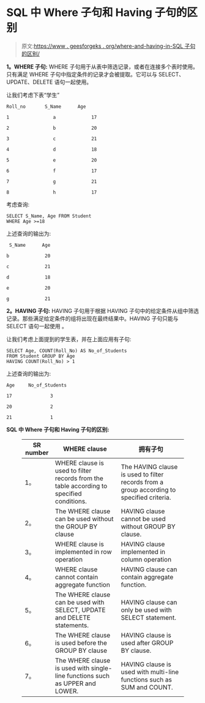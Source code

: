 # SQL 中 Where 子句和 Having 子句的区别

> 原文:[https://www . geesforgeks . org/where-and-having-in-SQL 子句的区别/](https://www.geeksforgeeks.org/difference-between-where-and-having-clause-in-sql/)

**1。WHERE 子句:**
WHERE 子句用于从表中筛选记录，或者在连接多个表时使用。只有满足 WHERE 子句中指定条件的记录才会被提取。它可以与 SELECT、UPDATE、DELETE 语句一起使用。

让我们考虑下表“学生”

```
Roll_no       S_Name      Age

1                a             17

2                b             20

3                c             21

4                d             18

5                e             20

6                f             17

7                g             21

8                h             17 
```

考虑查询:

```
SELECT S_Name, Age FROM Student 
WHERE Age >=18
```

上述查询的输出为:

```
 S_Name      Age

b             20             

c             21             

d             18             

e             20             

g             21             
```

**2。HAVING 子句:**
HAVING 子句用于根据 HAVING 子句中的给定条件从组中筛选记录。那些满足给定条件的组将出现在最终结果中。HAVING 子句只能与 SELECT 语句一起使用
。

让我们考虑上面提到的学生表，并在上面应用有子句:

```
SELECT Age, COUNT(Roll_No) AS No_of_Students 
FROM Student GROUP BY Age
HAVING COUNT(Roll_No) > 1 
```

上述查询的输出为:

```
Age     No_of_Students

17              3

20              2

21              1 
```

**SQL 中 Where 子句和 Having 子句的区别:**

<figure class="table">

| SR number | WHERE clause | 拥有子句 |
| --- | --- | --- |
| 1。 | WHERE clause is used to filter records from the table according to specified conditions. | The HAVING clause is used to filter records from a group according to specified criteria. |
| 2。 | The WHERE clause can be used without the GROUP BY clause | HAVING clause cannot be used without GROUP BY clause. |
| 3。 | WHERE clause is implemented in row operation | HAVING clause implemented in column operation |
| 4。 | WHERE clause cannot contain aggregate function | HAVING clause can contain aggregate function. |
| 5。 | The WHERE clause can be used with SELECT, UPDATE and DELETE statements. | HAVING clause can only be used with SELECT statement. |
| 6。 | The WHERE clause is used before the GROUP BY clause | HAVING clause is used after GROUP BY clause. |
| 7。 | The WHERE clause is used with single-line functions such as UPPER and LOWER. | HAVING clause is used with multi-line functions such as SUM and COUNT. |

</figure>